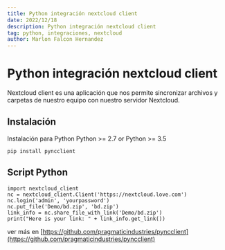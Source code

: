 ```yaml
---
title: Python integración nextcloud client
date: 2022/12/18
description: Python integración nextcloud client
tag: python, integraciones, nextcloud
author: Marlon Falcon Hernandez
---
```


# Python integración nextcloud client
Nextcloud client es una aplicación que nos permite sincronizar archivos y carpetas de nuestro equipo con nuestro servidor Nextcloud.

## Instalación
Instalación para Python
Python >= 2.7 or Python >= 3.5
```
pip install pyncclient
```

## Script Python
```
import nextcloud_client
nc = nextcloud_client.Client('https://nextcloud.love.com')
nc.login('admin', 'yourpassword')
nc.put_file('Demo/bd.zip', 'bd.zip')
link_info = nc.share_file_with_link('Demo/bd.zip')
print("Here is your link: " + link_info.get_link())
```

ver más en [https://github.com/pragmaticindustries/pyncclient](https://github.com/pragmaticindustries/pyncclient)